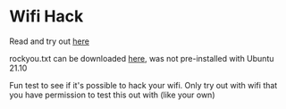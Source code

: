 # Wifi Hack

Read and try out [here](https://www.wikihow.com/Hack-WPA/WPA2-Wi-Fi-with-Kali-Linux)

rockyou.txt can be downloaded [here](https://github.com/brannondorsey/naive-hashcat/releases/download/data/rockyou.txt), was not pre-installed with Ubuntu 21.10

Fun test to see if it's possible to hack your wifi. Only try out with wifi that you have permission to test this out with (like your own)
